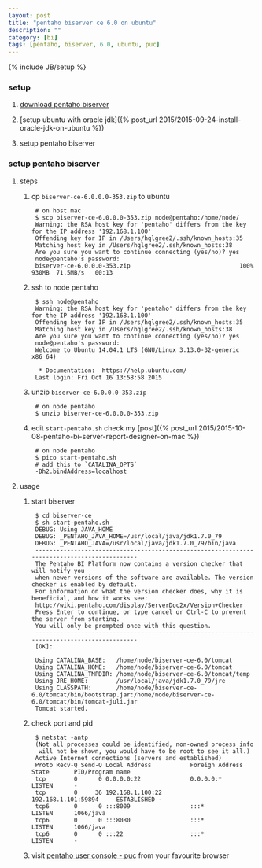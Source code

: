 ```yaml
---
layout: post
title: "pentaho biserver ce 6.0 on ubuntu"
description: ""
category: [bi]
tags: [pentaho, biserver, 6.0, ubuntu, puc]
---
```

{% include JB/setup %}


### setup

1. [download pentaho biserver](http://jaist.dl.sourceforge.net/project/pentaho/Business%20Intelligence%20Server/6.0/biserver-ce-6.0.0.0-353.zip)

1. [setup ubuntu with oracle jdk]({% post_url 2015/2015-09-24-install-oracle-jdk-on-ubuntu %})

1. setup pentaho biserver

### setup pentaho biserver

1. steps

    1. cp `biserver-ce-6.0.0.0-353.zip` to ubuntu

            # on host mac
            $ scp biserver-ce-6.0.0.0-353.zip node@pentaho:/home/node/
            Warning: the RSA host key for 'pentaho' differs from the key for the IP address '192.168.1.100'
            Offending key for IP in /Users/hqlgree2/.ssh/known_hosts:35
            Matching host key in /Users/hqlgree2/.ssh/known_hosts:38
            Are you sure you want to continue connecting (yes/no)? yes
            node@pentaho's password:
            biserver-ce-6.0.0.0-353.zip                               100%  930MB  71.5MB/s   00:13

    1. ssh to node pentaho

            $ ssh node@pentaho
            Warning: the RSA host key for 'pentaho' differs from the key for the IP address '192.168.1.100'
            Offending key for IP in /Users/hqlgree2/.ssh/known_hosts:35
            Matching host key in /Users/hqlgree2/.ssh/known_hosts:38
            Are you sure you want to continue connecting (yes/no)? yes
            node@pentaho's password:
            Welcome to Ubuntu 14.04.1 LTS (GNU/Linux 3.13.0-32-generic x86_64)

             * Documentation:  https://help.ubuntu.com/
            Last login: Fri Oct 16 13:58:58 2015

    1. unzip `biserver-ce-6.0.0.0-353.zip`

            # on node pentaho
            $ unzip biserver-ce-6.0.0.0-353.zip

    1. edit `start-pentaho.sh` check my [post]({% post_url 2015/2015-10-08-pentaho-bi-server-report-designer-on-mac %})

            # on node pentaho
            $ pico start-pentaho.sh
            # add this to `CATALINA_OPTS`
            -Dh2.bindAddress=localhost

1. usage

    1. start biserver

            $ cd biserver-ce
            $ sh start-pentaho.sh
            DEBUG: Using JAVA_HOME
            DEBUG: _PENTAHO_JAVA_HOME=/usr/local/java/jdk1.7.0_79
            DEBUG: _PENTAHO_JAVA=/usr/local/java/jdk1.7.0_79/bin/java
            --------------------------------------------------------------------------------------------
            The Pentaho BI Platform now contains a version checker that will notify you
            when newer versions of the software are available. The version checker is enabled by default.
            For information on what the version checker does, why it is beneficial, and how it works see:
            http://wiki.pentaho.com/display/ServerDoc2x/Version+Checker
            Press Enter to continue, or type cancel or Ctrl-C to prevent the server from starting.
            You will only be prompted once with this question.
            --------------------------------------------------------------------------------------------
            [OK]:

            Using CATALINA_BASE:   /home/node/biserver-ce-6.0/tomcat
            Using CATALINA_HOME:   /home/node/biserver-ce-6.0/tomcat
            Using CATALINA_TMPDIR: /home/node/biserver-ce-6.0/tomcat/temp
            Using JRE_HOME:        /usr/local/java/jdk1.7.0_79/jre
            Using CLASSPATH:       /home/node/biserver-ce-6.0/tomcat/bin/bootstrap.jar:/home/node/biserver-ce-6.0/tomcat/bin/tomcat-juli.jar
            Tomcat started.

    1. check port and pid

            $ netstat -antp
            (Not all processes could be identified, non-owned process info
             will not be shown, you would have to be root to see it all.)
            Active Internet connections (servers and established)
            Proto Recv-Q Send-Q Local Address           Foreign Address         State       PID/Program name
            tcp        0      0 0.0.0.0:22              0.0.0.0:*               LISTEN      -
            tcp        0     36 192.168.1.100:22        192.168.1.101:59894     ESTABLISHED -
            tcp6       0      0 :::8009                 :::*                    LISTEN      1066/java
            tcp6       0      0 :::8080                 :::*                    LISTEN      1066/java
            tcp6       0      0 :::22                   :::*                    LISTEN      -

    1. visit [pentaho user console - puc](http://192.168.1.100:8080/pentaho/Home) from your favourite browser
